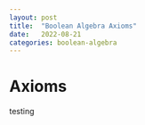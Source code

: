 ```yaml
---
layout: post
title:  "Boolean Algebra Axioms"
date:   2022-08-21
categories: boolean-algebra
---
```


# Axioms

testing
